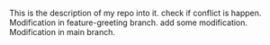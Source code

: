 This is the description of my repo into it.
check if conflict is happen.
Modification in feature-greeting branch.
add some modification.
Modification in main branch.